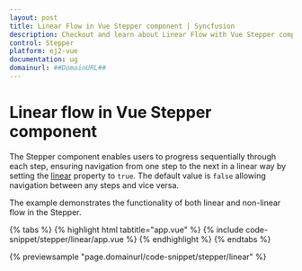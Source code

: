 ```yaml
---
layout: post
title: Linear Flow in Vue Stepper component | Syncfusion
description: Checkout and learn about Linear Flow with Vue Stepper component of Syncfusion Essential JS 2 and more.
control: Stepper
platform: ej2-vue
documentation: ug
domainurl: ##DomainURL##
---
```


# Linear flow in Vue Stepper component

The Stepper component enables users to progress sequentially through each step, ensuring navigation from one step to the next in a linear way by setting the [linear](https://ej2.syncfusion.com/vue/documentation/api/stepper/stepperModel/#linear) property to `true`. The default value is `false` allowing navigation between any steps and vice versa.

The example demonstrates the functionality of both linear and non-linear flow in the Stepper.

{% tabs %}
{% highlight html tabtitle="app.vue" %}
{% include code-snippet/stepper/linear/app.vue %}
{% endhighlight %}
{% endtabs %}

{% previewsample "page.domainurl/code-snippet/stepper/linear" %}